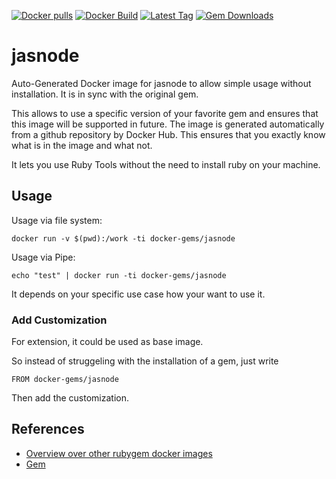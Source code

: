 [![Docker pulls](https://img.shields.io/docker/pulls/rubygem/jasnode.svg)](https://hub.docker.com/r/rubygem/jasnode/)
[![Docker Build](https://img.shields.io/docker/automated/rubygem/jasnode.svg)](https://hub.docker.com/r/rubygem/jasnode/)
[![Latest Tag](https://img.shields.io/github/tag/docker-rubygem/jasnode.svg)](https://hub.docker.com/r/rubygem/jasnode/)
[![Gem Downloads](https://img.shields.io/gem/dt/jasnode.svg)](https://rubygems.org/gems/jasnode/)
# jasnode

Auto-Generated Docker image for jasnode to allow simple usage without installation.
It is in sync with the original gem.

This allows to use a specific version of your favorite gem and ensures that this image will be supported in future.
The image is generated automatically from a github repository by Docker Hub.
This ensures that you exactly know what is in the image and what not.

It lets you use Ruby Tools without the need to install ruby on your machine.

## Usage

Usage via file system:

`docker run -v $(pwd):/work -ti docker-gems/jasnode`

Usage via Pipe:

`echo "test" | docker run -ti docker-gems/jasnode`

It depends on your specific use case how your want to use it.

### Add Customization

For extension, it could be used as base image.

So instead of struggeling with the installation of a gem, just write

`FROM docker-gems/jasnode`

Then add the customization.

## References

 - [Overview over other rubygem docker images](https://github.com/thinkbot/docker-rubygem)
 - [Gem](https://rubygems.org/gems/jasnode/)
